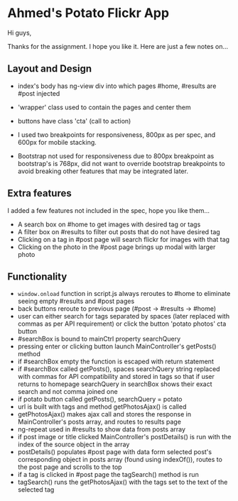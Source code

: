 # Ahmed's Potato Flickr App

Hi guys,

Thanks for the assignment. I hope you like it. Here are just a few notes on...

## Layout and Design

* index's body has ng-view div into which pages #home, #results are #post injected

* 'wrapper' class used to contain the pages and center them

* buttons have class 'cta' (call to action)

* I used two breakpoints for responsiveness, 800px as per spec, and 600px for mobile stacking.

* Bootstrap not used for responsiveness due to 800px breakpoint as bootstrap's is 768px, did not want to override bootstrap breakpoints to avoid breaking other features that may be integrated later.

## Extra features

I added a few features not included in the spec, hope you like them...

  * A search box on #home to get images with desired tag or tags
  * A filter box on #results to filter out posts that do not have desired tag
  * Clicking on a tag in #post page will search flickr for images with that tag
  * Clicking on the photo in the #post page brings up modal with larger photo


## Functionality

* `window.onload` function in script.js always reroutes to #home to eliminate seeing empty #results and #post pages
* back buttons reroute to previous page (#post -> #results -> #home)
* user can either search for tags separated by spaces (later replaced with commas as per API requirement) or click the button 'potato photos' cta button
* \#searchBox is bound to mainCtrl property searchQuery
* pressing enter or clicking button launch MainController's getPosts() method
* if #searchBox empty the function is escaped with return statement
* if #searchBox called getPosts(), spaces searchQuery string replaced with commas for API compatibility and stored in tags so that if user returns to homepage searchQuery in searchBox shows their exact search and not comma joined one
* if potato button called getPosts(), searchQuery = potato
* url is built with tags and method getPhotosAjax() is called
* getPhotosAjax() makes ajax call and stores the response in MainController's posts array, and routes to results page
* ng-repeat used in #results to show data from posts array 
* if post image or title clicked MainController's postDetails() is run with the index of the source object in the array
* postDetails() populates #post page with data form selected post's corresponding object in posts array (found using indexOf()), routes to the post page and scrolls to the top
* if a tag is clicked in #post page the tagSearch() method is run
* tagSearch() runs the getPhotosAjax() with the tags set to the text of the selected tag

